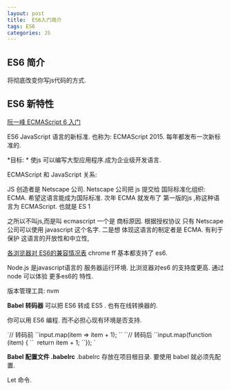 ```yaml
---
layout: post
title:  ES6入门简介
tags: ES6
categories: JS
---
```



## ES6 简介
将彻底改变你写js代码的方式.







## ES6 新特性





[阮一峰 ECMAScript 6 入门][1]

ES6 JavaScript 语言的新标准.
也称为: ECMAScript 2015. 每年都发布一次新标准的.

*目标: *
使js 可以编写大型应用程序.成为企业级开发语言.



ECMAScript 和 JavaScript 关系:

JS 创造者是 Netscape 公司.
Netscape 公司把 js 提交给 国际标准化组织: ECMA. 希望这语言能成为国际标准.
次年 ECMA 就发布了 第一版的js ,称这种语言为 ECMAScript.
也就是 ES 1 

之所以不叫js,而是叫 ecmascript
一个是 商标原因. 根据授权协议 只有 Netscape公司可以使用 javascript 这个名字.
二是想 体现这语言的制定者是 ECMA. 有利于保护 这语言的开放性和中立性,



[各浏览器对 ES6的兼容情况表][2]
chrome ff 基本都支持了 es6.





Node.js 是javascript语言的 服务器运行环境.
 比浏览器对es6 的支持度更高.
通过 node 可以体验 更多es6的 特性.



版本管理工具: nvm






**Babel 转码器**
可以把 ES6 转成 ES5 .
也有在线转换器的.


你可以用 ES6 编程. 而不必担心现有环境是否支持.

\`// 转码前
\`\`input.map(item =\> item + 1);
\`\`
\`\`// 转码后
\`\`input.map(function (item) {
\`\`  return item + 1;
\`\`});
\`






**Babel 配置文件 .babelrc**
.babelrc 存放在项目根目录.
要使用 babel 就必须先配置.








Let 命令.


[1]:	http://es6.ruanyifeng.com/
[2]:	http://kangax.github.io/compat-table/es6/